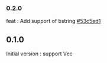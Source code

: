 ### 0.2.0
feat : Add support of bstring [#53c5ed1](https://github.com/Akanoa/serde-avro-bytes/commit/53c5ed1a2d6a67c440e0ecef3d066d360d5c3216)

## 0.1.0
Initial version : support Vec<u8>
